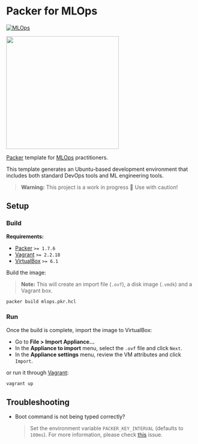 # Packer for MLOps

[![MLOps](https://github.com/JGalego/Packer-MLOps/actions/workflows/mlops.yml/badge.svg)](https://github.com/JGalego/Packer-MLOps/actions/workflows/mlops.yml)

<img src="baby_bender.gif" width="300"/>

[Packer](https://www.packer.io/) template for [MLOps](https://ml-ops.org/) practitioners.

This template generates an Ubuntu-based development environment that includes both standard DevOps tools and ML engineering tools.

> **Warning:** This project is a work in progress 🚧 Use with caution!

<!--
**Tools:**
* [Ansible](https://www.ansible.com/)
* [AWS CLI](https://aws.amazon.com/cli/)
* [Azure CLI](https://docs.microsoft.com/en-us/cli/azure)
* [Docker](https://www.docker.com/)
* [DVC](https://dvc.org)
* [Python 3](https://www.python.org/downloads/)
* [Molecule](https://molecule.readthedocs.io/en/stable/)
* [Terraform](https://www.terraform.io/)
* [Vagrant](https://www.vagrantup.com/)
* [VirtualBox](https://www.virtualbox.org/)
* [VS Code](https://code.visualstudio.com/)
* *And many, many more...*
-->
## Setup

### Build

**Requirements:** 

* [Packer](https://packer.io) `>= 1.7.6`
* [Vagrant](https://www.vagrantup.com/) `>= 2.2.18`
* [VirtualBox](https://www.virtualbox.org/) `>= 6.1`

Build the image:

> **Note:** This will create an import file (`.ovf`), a disk image (`.vmdk`) and a Vagrant box.

```bash
packer build mlops.pkr.hcl
```

### Run

Once the build is complete, import the image to VirtualBox:

* Go to **File > Import Appliance...**
* In the **Appliance to import** menu, select the `.ovf` file and click `Next`.
* In the **Appliance settings** menu, review the VM attributes and click `Import`.

or run it through [Vagrant](https://www.vagrantup.com/):

```bash
vagrant up
```

## Troubleshooting

* Boot command is not being typed correctly?

    > Set the environment variable `PACKER_KEY_INTERVAL` (defaults to `100ms`). For more information, please check [this](https://github.com/hashicorp/packer/issues/6247) issue.
